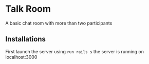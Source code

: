 # Talk Room
A basic chat room with more than two participants
## Installations
First launch the server using  ```run rails s``` the server is running on localhost:3000
